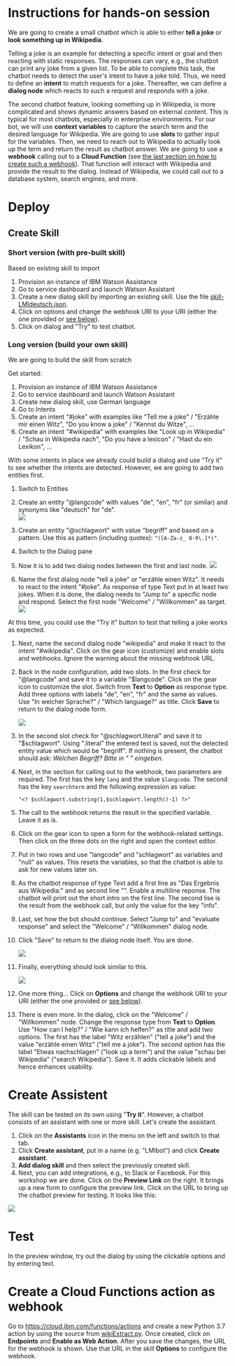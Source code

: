 # Instructions for hands-on session

We are going to create a small chatbot which is able to either **tell a joke** or **look something up in Wikipedia**. 

Telling a joke is an example for detecting a specific intent or goal and then reacting with static responses. The responses can vary, e.g., the chatbot can print any joke from a given list. To be able to complete this task, the chatbot needs to detect the user's intent to have a joke told. Thus, we need to define an **intent** to match requests for a joke. Thereafter, we can define a **dialog node** which reacts to such a request and responds with a joke.

The second chatbot feature, looking something up in Wikipedia, is more complicated and shows dynamic answers based on external content. This is typical for most chatbots, especially in enterprise environments. For our bot, we will use **context variables** to capture the search term and the desired language for Wikipedia. We are going to use **slots** to gather input for the variables. Then, we need to reach out to Wikipedia to actually look up the term and return the result as chatbot answer. We are going to use a **webhook** calling out to a **Cloud Function** (see [the last section on how to create such a webhook](#create-a-cloud-functions-action-as-webhook)). That function will interact with Wikipedia and provide the result to the dialog. Instead of Wikipedia, we could call out to a database system, search engines, and more.


# Deploy

## Create Skill

### Short version (with pre-built skill)
Based on existing skill to import
1. Provision an instance of IBM Watson Assistance
2. Go to service dashboard and launch Watson Assistant
3. Create a new dialog skill by importing an existing skill. Use the file [skill-LMIdeutsch.json](skill-LMIdeutsch.json).
4. Click on options and change the webhook URI to your URI (either the one provided or [see below](#create-a-cloud-functions-action-as-webhook)).
5. Click on dialog and "Try" to test chatbot.

### Long version (build your own skill)
We are going to build the skill from scratch

Get started:
1. Provision an instance of IBM Watson Assistance
2. Go to service dashboard and launch Watson Assistant
3. Create new dialog skill, use German language
4. Go to Intents
5. Create an intent "#joke" with examples like "Tell me a joke" / "Erzähle mir einen Witz", "Do you know a joke" / "Kennst du Witze", ...
6. Create an intent "#wikipedia" with examples like "Look up in Wikipedia" / "Schau in Wikipedia nach", "Do you have a lexicon" / "Hast du ein Lexikon", ...
   
With some intents in place we already could build a dialog and use "Try it" to see whether the intents are detected. However, we are going to add two entities first.


1. Switch to Entities
2. Create an entity "@langcode" with values "de", "en", "fr" (or similar) and synonyms like "deutsch" for "de".   
   ![](assets/WAchatbot_langcode.jpg)
3.  Create an entity "@schlagwort" with value "begriff" and based on a pattern. Use this as pattern (including quotes): `"([A-Za-z_ 0-9\.]*)"`.
4.  Switch to the Dialog pane
5.  Now it is to add two dialog nodes between the first and last node.
    ![](assets/WAchatbot_dialog.jpg)

6.  Name the first dialog node "tell a joke" or "erzähle einen Witz". It needs to react to the intent "#joke". As response of type Text put in at least two jokes. When it is done, the dialog needs to "Jump to" a specific node and respond. Select the first node "Welcome" / "Willkommen" as target.
    ![](assets/WAchatbot_dialog_joke.png)

At this time, you could use the "Try it" button to test that telling a joke works as expected.


1.  Next, name the second dialog node "wikipedia" and make it react to the intent "#wikipedia". Click on the gear icon (customize) and enable slots and webhooks. Ignore the warning about the missing webhook URL.  
2.  Back in the node configuration, add two slots. In the first check for "@langcode" and save it to a variable "$langcode". Click on the gear icon to customize the slot. Switch from **Text** to **Option** as response type. Add three options with labels "de", "en", "fr" and the same as values. Use "In welcher Sprache?" / "Which language?" as title. Click **Save** to return to the dialog node form.

    ![](assets/WAchatbot_dialog_slots.jpg)
3.  In the second slot check for "@schlagwort.literal" and save it to "$schlagwort". Using ".literal" the entered text is saved, not the detected entity value which would be "begriff". If nothing is present, the chatbot should ask: *Welchen Begriff? Bitte in " " eingeben.*   
4.  Next, in the section for calling out to the webhook, two parameters are required. The first has the key `lang` and the value `$langcode`. The second has the key `searchterm` and the following expression as value:   
    ```
    "<? $schlagwort.substring(1,$schlagwort.length()-1) ?>"
    ```
5. The call to the webhook returns the result in the specified variable. Leave it as is.   
6. Click on the gear icon to open a form for the webhook-related settings. Then click on the three dots on the right and open the context editor.
7. Put in two rows and use "langcode" and "schlagwort" as variables and "null" as values. This resets the variables, so that the chatbot is able to ask for new values later on.
8. As the chatbot response of type Text add a first line as "Das Ergebnis aus Wikipedia:" and as second line "<? $webhook_result_1.info ?>". Enable a multiline reponse. The chatbot will print out the short intro on the first line. The second lise is the result from the webhook call, but only the value for the key "info".
9. Last, set how the bot should continue. Select "Jump to" and "evaluate response" and select the "Welcome" / "Willkommen" dialog node.
10. Click "Save" to return to the dialog node itself. You are done.

    ![](assets/WAchatbot_dialog_webhook.jpg)

11. Finally, everything should look similar to this.

    ![](assets/WAchatbot_dialog_schlagwort.png)

12. One more thing... Click on **Options** and change the webhook URI to your URI (either the one provided or [see below](#create-a-cloud-functions-action-as-webhook)).
13. There is even more. In the dialog, click on the "Welcome" / "Willkommen" node. Change the response type from **Text** to **Option**. Use "How can I help?" / "Wie kann ich helfen?" as title and add two options. The first has the label "Witz erzählen" ("tell a joke") and the value "erzähle einen Witz" ("tell me a joke"). The second option has the label "Etwas nachschlagen" ("look up a term") and the value "schau bei Wikipedia" ("search Wikipedia"). Save it. It adds clickable labels and hence enhances usability.


# Create Assistent
The skill can be tested on its own using "**Try it**". However, a chatbot consists of an assistant with one or more skill. Let's create the assistant.

1. Click on the **Assistants** icon in the menu on the left and switch to that tab.
2. Click **Create assistant**, put in a name (e.g. "LMIbot") and click **Create assistant**.
3. **Add dialog skill** and then select the previously created skill.
4. Next, you can add integrations, e.g., to Slack or Facebook. For this workshop we are done. Click on the **Preview Link** on the right. It brings up a new form to configure the preview link. Click on the URL to bring up the chatbot preview for testing. It looks like this:

![](assets/WAchatbot_preview.jpg)

# Test
In the preview window, try out the dialog by using the clickable options and by entering text.


# Create a Cloud Functions action as webhook
Go to https://cloud.ibm.com/functions/actions and create a new Python 3.7 action by using the source from [wikiExtract.py](functions/wikiExtract.py). Once created, click on **Endpoints** and **Enable as Web Action**. After you save the changes, the URL for the webhook is shown. Use that URL in the skill **Options** to configure the webhook.
